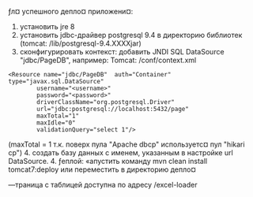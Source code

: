 ﻿ƒл¤ успешного депло¤ приложени¤:
1. установить jre 8
2. установить jdbc-драйвер postgresql 9.4 в директорию библиотек (tomcat: <root-tomcat-dir>/lib/postgresql-9.4.XXXXjar)
3. сконфигурировать контекст: добавить JNDI SQL DataSource "jdbc/PageDB", например:
Tomcat: <root-tomcat-dir>/conf/context.xml
<Context>
			  
	<Resource name="jdbc/PageDB"  auth="Container" type="javax.sql.DataSource"
            username="<username>"
            password="<password>"
            driverClassName="org.postgresql.Driver"
            url="jdbc:postgresql://localhost:5432/page"
            maxTotal="1"
            maxIdle="0"
			validationQuery="select 1"/>
</Context>
(maxTotal = 1 т.к. поверх пула "Apache dbcp" используетс¤ пул "hikari cp")
4. создать базу данных c именем, указанным в настройке url DataSource.
4. ƒеплой: «апустить команду mvn clean install tomcat7:deploy или переместить в директорию депло¤

—траница с таблицей доступна по адресу
/excel-loader